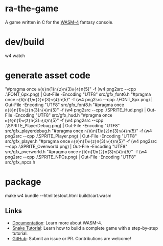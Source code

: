 # ra-the-game

A game written in C for the [WASM-4](https://wasm4.org) fantasy console.


# dev/build
w4 watch

# generate asset code
"#pragma once `n{0}`n{1}`n{2}`n{3}`n{4}`n{5}" -f (w4 png2src --cpp .\FONT_6px.png) | Out-File -Encoding "UTF8" src/gfx_font6.h
"#pragma once `n{0}`n{1}`n{2}`n{3}`n{4}`n{5}" -f (w4 png2src --cpp .\FONT_8px.png) | Out-File -Encoding "UTF8" src/gfx_font8.h
"#pragma once `n{0}`n{1}`n{2}`n{3}`n{4}`n{5}" -f (w4 png2src --cpp .\SPRITE_Hud.png) | Out-File -Encoding "UTF8" src/gfx_hud.h
"#pragma once `n{0}`n{1}`n{2}`n{3}`n{4}`n{5}" -f (w4 png2src --cpp .\SPRITE_PlayerDebug.png) | Out-File -Encoding "UTF8" src/gfx_playerdebug.h
"#pragma once `n{0}`n{1}`n{2}`n{3}`n{4}`n{5}" -f (w4 png2src --cpp .\SPRITE_Player.png) | Out-File -Encoding "UTF8" src/gfx_player.h
"#pragma once `n{0}`n{1}`n{2}`n{3}`n{4}`n{5}" -f (w4 png2src --cpp .\SPRITE_Overworld.png) | Out-File -Encoding "UTF8" src/gfx_overworld.h
"#pragma once `n{0}`n{1}`n{2}`n{3}`n{4}`n{5}" -f (w4 png2src --cpp .\SPRITE_NPCs.png) | Out-File -Encoding "UTF8" src/gfx_npcs.h

# package
make
w4 bundle --html testout.html build/cart.wasm

## Links

- [Documentation](https://wasm4.org/docs): Learn more about WASM-4.
- [Snake Tutorial](https://wasm4.org/docs/tutorials/snake/goal): Learn how to build a complete game
  with a step-by-step tutorial.
- [GitHub](https://github.com/aduros/wasm4): Submit an issue or PR. Contributions are welcome!
